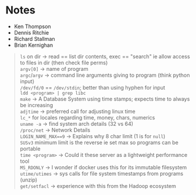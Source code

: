 # Notes
- Ken Thompson
- Dennis Ritchie
- Richard Stallman
- Brian Kernighan

> `ls` on dir -> read == list  dir contents, exec == "search" ie allow access to files in dir (then check file perms)  
> `argv[0]` -> name of program  
> `argc`/`argv` -> command line arguments giving to program (think python input)  
> `/dev/fd/0` == `/dev/stdin`; better than using hyphen for input  
> `ldd <program> | grep libc`  
> `make` -> A Database System using time stamps; expects time to always be increasing  
> `adjtime` -> preferred call for adjusting linux time  
> `lc_*` for locales regarding time, money, chars, numerics  
> `uname -a` -> find system arch details (32 vs 64)  
> `/proc/net` -> Network Details  
> `LOGIN_NAME_MAX==9` -> Explains why 8 char limit (1 is for `null`)  
> `SUSv3` minimum limit is the reverse ie set max so programs can be portable  
> `time <program>` -> Could it these server as a lightweight performance tool  
> `MS_RDONLY` -> I wonder if docker uses this for its immutable filesystem  
> `utime/utimes` -> sys calls for file system timestamps from programs (unzip)  
> `get/setfacl` -> experience with this from the Hadoop ecosystem  

